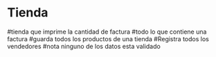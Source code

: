 # Tienda
#tienda que imprime la cantidad de factura
#todo lo que contiene una factura
#guarda todos los productos de una tienda 
#Registra todos los vendedores
#nota ninguno de los datos esta validado
